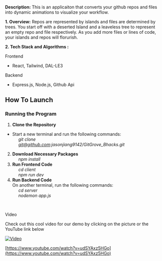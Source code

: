 **Description:** 
This is an applicaiton that converts your github repos and files into dynamic animations to visualize your workflow. 

**1. Overview:**
Repos are represented by islands and files are determined by trees. 
You start off with a deserted Island and a leaveless tree to represent an empty repo and file respectively. As you add more files or lines of code, your islands and repos will florurish. 

**2. Tech Stack and Algorithms :**

Frontend
- React, Tailwind, DAL-LE3

Backend
- Express.js, Node.js, Github Api


## How To Launch
### Running the Program
1. **Clone the Repository**
  * Start a new terminal and run the following commands:\
      &nbsp;&nbsp;&nbsp;&nbsp; *git clone*\
      &nbsp;&nbsp;&nbsp;&nbsp; *git@github.com:jasonjiang9142/GitGrove_Bhacks.git*
2. **Download Necessary Packages**\
      &nbsp;&nbsp;&nbsp;&nbsp; *npm install*
3. **Run Frontend Code**\
    &nbsp;&nbsp;&nbsp;&nbsp; *cd client*\
    &nbsp;&nbsp;&nbsp;&nbsp; *npm run dev*
4. **Run Backend Code**\
    On another terminal, run the following commands:\
      &nbsp;&nbsp;&nbsp;&nbsp; *cd server*\
      &nbsp;&nbsp;&nbsp;&nbsp; *nodemon app.js*
<br>


Video

Check out this cool video for our demo by clicking on the picture or the YouTube link below 

[![Video](https://img.youtube.com/vi/udSYAxz5HGo/0.jpg)](https://www.youtube.com/watch?v=udSYAxz5HGo)

[https://www.youtube.com/watch?v=udSYAxz5HGo](https://www.youtube.com/watch?v=udSYAxz5HGo)


